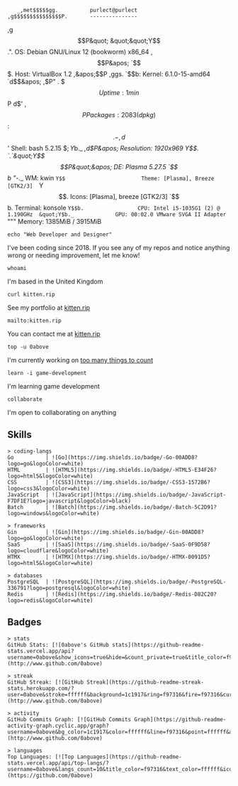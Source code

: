        _,met$$$$$gg.          purlect@purlect 
    ,g$$$$$$$$$$$$$$$P.       --------------- 
  ,g$$P&quot;     &quot;&quot;Y$$.&quot;.        OS: Debian GNU/Linux 12 (bookworm) x86_64 
 ,$$P&apos;              `$$$.     Host: VirtualBox 1.2 
,&apos;$$P       ,ggs.     `$$b:   Kernel: 6.1.0-15-amd64 
`d$$&apos;     ,$P&quot;   .    $$$    Uptime: 1 min 
 $$P      d$&apos;     ,    $$P    Packages: 2083 (dpkg) 
 $$:      $$.   -    ,d$$&apos;    Shell: bash 5.2.15 
 $$;      Y$b._   _,d$P&apos;      Resolution: 1920x969 
 Y$$.    `.`&quot;Y$$$$P&quot;&apos;         DE: Plasma 5.27.5 
 `$$b      &quot;-.__              WM: kwin 
  `Y$$                        Theme: [Plasma], Breeze [GTK2/3] 
   `Y$$.                      Icons: [Plasma], breeze [GTK2/3] 
     `$$b.                    Terminal: konsole 
       `Y$$b.                 CPU: Intel i5-1035G1 (2) @ 1.190GHz 
          &quot;Y$b._             GPU: 00:02.0 VMware SVGA II Adapter 
              `"""            Memory: 1385MiB / 3915MiB 

```shell
echo "Web Developer and Designer"
```
I've been coding since 2018. If you see any of my repos and notice anything wrong or needing improvement, let me know!

```shell
whoami
```
I'm based in the United Kingdom

```shell
curl kitten.rip
```
See my portfolio at [kitten.rip](http://kitten.rip)

```shell
mailto:kitten.rip
```
You can contact me at [kitten.rip](mailto:kitten.rip)

```shell
top -u 0above
```
I'm currently working on [too many things to count](http://kitten.rip)

```shell
learn -i game-development
```
I'm learning game development

```shell
collaborate
```
I'm open to collaborating on anything

## Skills

```
> coding-langs
Go          | ![Go](https://img.shields.io/badge/-Go-00ADD8?logo=go&logoColor=white)
HTML        | ![HTML5](https://img.shields.io/badge/-HTML5-E34F26?logo=html5&logoColor=white)
CSS         | ![CSS3](https://img.shields.io/badge/-CSS3-1572B6?logo=css3&logoColor=white)
JavaScript  | ![JavaScript](https://img.shields.io/badge/-JavaScript-F7DF1E?logo=javascript&logoColor=black)
Batch       | ![Batch](https://img.shields.io/badge/-Batch-5C2D91?logo=windows&logoColor=white)

> frameworks
Gin         | ![Gin](https://img.shields.io/badge/-Gin-00ADD8?logo=go&logoColor=white)
SaaS        | ![SaaS](https://img.shields.io/badge/-SaaS-0F9D58?logo=cloudflare&logoColor=white)
HTMX        | ![HTMX](https://img.shields.io/badge/-HTMX-0091D5?logo=html5&logoColor=white)

> databases
PostgreSQL  | ![PostgreSQL](https://img.shields.io/badge/-PostgreSQL-336791?logo=postgresql&logoColor=white)
Redis       | ![Redis](https://img.shields.io/badge/-Redis-D82C20?logo=redis&logoColor=white)
```

## Badges

```plaintext
> stats
GitHub Stats: [![0above's GitHub stats](https://github-readme-stats.vercel.app/api?username=0above&show_icons=true&hide=&count_private=true&title_color=f97316&text_color=ffffff&icon_color=f97316&bg_color=1c1917&hide_border=true&show_icons=true)](http://www.github.com/0above)

> streak
GitHub Streak: [![GitHub Streak](https://github-readme-streak-stats.herokuapp.com/?user=0above&stroke=ffffff&background=1c1917&ring=f97316&fire=f97316&currStreakNum=ffffff&currStreakLabel=f97316&sideNums=ffffff&sideLabels=ffffff&dates=ffffff&hide_border=true)](http://www.github.com/0above)

> activity
GitHub Commits Graph: [![GitHub Commits Graph](https://github-readme-activity-graph.cyclic.app/graph?username=0above&bg_color=1c1917&color=ffffff&line=f97316&point=ffffff&area_color=1c1917&area=true&hide_border=true&custom_title=GitHub%20Commits%20Graph)](http://www.github.com/0above)

> languages
Top Languages: [![Top Languages](https://github-readme-stats.vercel.app/api/top-langs/?username=0above&langs_count=10&title_color=f97316&text_color=ffffff&icon_color=f97316&bg_color=1c1917&hide_border=true&locale=en&custom_title=Top%20%Languages)](https://github.com/0above)
```

